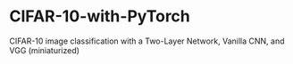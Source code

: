 # CIFAR-10-with-PyTorch
CIFAR-10 image classification with a Two-Layer Network, Vanilla CNN, and VGG (miniaturized)
